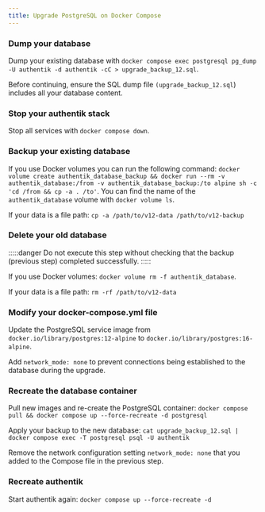 ```yaml
---
title: Upgrade PostgreSQL on Docker Compose
---
```


### Dump your database

Dump your existing database with `docker compose exec postgresql pg_dump -U authentik -d authentik -cC > upgrade_backup_12.sql`.

Before continuing, ensure the SQL dump file `(upgrade_backup_12.sql`) includes all your database content.

### Stop your authentik stack

Stop all services with `docker compose down`.

### Backup your existing database

If you use Docker volumes you can run the following command: `docker volume create authentik_database_backup && docker run --rm -v authentik_database:/from -v authentik_database_backup:/to alpine sh -c 'cd /from && cp -a . /to'`. You can find the name of the `authentik_database` volume with `docker volume ls`.

If your data is a file path: `cp -a /path/to/v12-data /path/to/v12-backup`

### Delete your old database

:::::danger
Do not execute this step without checking that the backup (previous step) completed successfully.
:::::

If you use Docker volumes: `docker volume rm -f authentik_database`.

If your data is a file path: `rm -rf /path/to/v12-data`

### Modify your docker-compose.yml file

Update the PostgreSQL service image from `docker.io/library/postgres:12-alpine` to `docker.io/library/postgres:16-alpine`.

Add `network_mode: none` to prevent connections being established to the database during the upgrade.

### Recreate the database container

Pull new images and re-create the PostgreSQL container: `docker compose pull && docker compose up --force-recreate -d postgresql`

Apply your backup to the new database: `cat upgrade_backup_12.sql | docker compose exec -T postgresql psql -U authentik`

Remove the network configuration setting `network_mode: none` that you added to the Compose file in the previous step.

### Recreate authentik

Start authentik again: `docker compose up --force-recreate -d`
